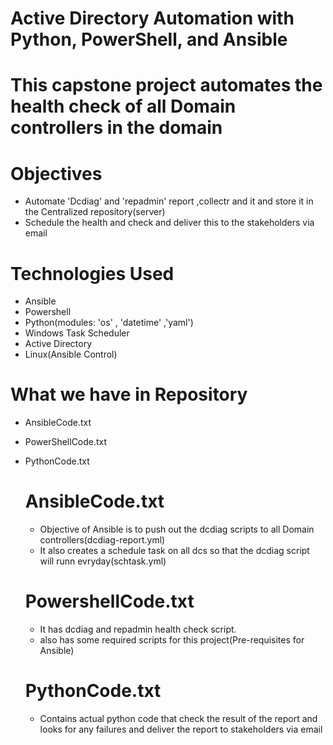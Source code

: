 #  Active Directory Automation with Python, PowerShell, and Ansible            
#  This capstone project automates the health check of all Domain controllers in the domain 

# Objectives 
 - Automate 'Dcdiag' and 'repadmin' report ,collectr and it and store it in the Centralized repository(server)
 - Schedule the health and check and deliver this to the stakeholders via email

# Technologies Used
 - Ansible
 - Powershell
 - Python(modules: 'os' , 'datetime' ,'yaml')
 - Windows Task Scheduler
 - Active Directory
 - Linux(Ansible Control)

# What we have in Repository
- AnsibleCode.txt
- PowerShellCode.txt
- PythonCode.txt

   # AnsibleCode.txt
   - Objective of Ansible is to push out the dcdiag scripts to all Domain controllers(dcdiag-report.yml)
   - It also creates a schedule task on all dcs so that the dcdiag script will runn evryday(schtask.yml)

   # PowershellCode.txt
   - It has dcdiag and repadmin health check script.
   - also has some required scripts for this project(Pre-requisites for Ansible)

   # PythonCode.txt
   - Contains actual python code that check the result of the report and looks for any failures and deliver the report to stakeholders via email

 
